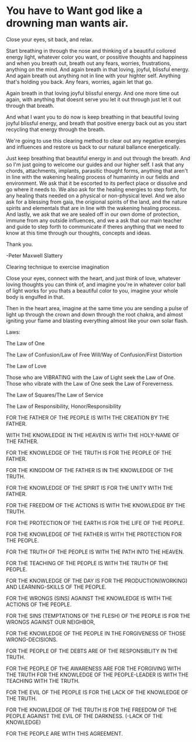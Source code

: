 # You have to Want god like a drowning man wants air.

Close your eyes, sit back, and relax.

Start breathing in through the nose and thinking of a beautiful collored
energy light, whatever color you want, or possitive thoughts and happiness
and when you breath out, breath out any fears, worries, frustrations,
anything on the mind. And again breath in that loving, joyful, blissful
energy. And again breath out anything not in line with your highter self.
Anything that's holding you back. Any fears, worries, again let that go.

Again breath in that loving joyful blissful energy. And one more time out
again, with anything that doesnt serve you let it out through just let
it out through that breath.

And what I want you to do now is keep breathing in that beautiful loving
joyful blissful energy, and breath that positive energy back out as you
start recycling that energy through the breath.

We're going to use this clearing method to clear out any negative energies and influences
and restore us back to our natural ballance energetically.

Just keep breathing that beautiful energy in and out through the breath.
And so I'm just going to welcome our guides and our higher self.
I ask that any chords, attachments, implants, parasitic thought forms,
anything that aren't in line with the wakening healing process of
humaninty in our fields and environment. We ask that it be escorted to
its perfect place or dissolve and go where it needs to. We also ask
for the healing energies to step forth, for any healing thats needed
on a physical or non-physical level. And we also ask for a blessing from
gaia, the origional spirits of the land, and the nature spirits and
elementals that are in line with the wakening healing process. And lastly,
we ask that we are sealed off in our own dome of protection, immune from
any outside influences, and we a ask that our main teacher and guide to
step forth to communicate if theres anything that we need to know at
this time through our thoughts, concepts and ideas.

Thank you.

-Peter Maxwell Slattery



Clearing technique to exercise imagination

Close your eyes, connect with the heart, and just think of love,
whatever loving thoughts you can think of, and imagine you're in
whatever color ball of light works for you thats a beautiful color
to you, imagine your whole body is engulfed in that.

Then in the heart area, imagine at the same time you are sending a
pulse of light up through the crown and down through the root
chakra, and almost igniting your flame and blasting everything almost
like your own solar flash.


Laws:

The Law of One

The Law of Confusion/Law of Free Will/Way of Confusion/First Distortion

The Law of Love

Those who are VIBRATING with the Law of Light seek the Law of One. Those who vibrate with the Law of One seek the Law of Foreverness.

The Law of Squares/The Law of Service

The Law of Responsibility, Honor/Responsibility






FOR THE FATHER OF THE PEOPLE IS WITH THE CREATION BY THE FATHER.

WITH THE KNOWLEDGE IN THE HEAVEN IS WITH THE HOLY-NAME OF THE FATHER.

FOR THE KNOWLEDGE OF THE TRUTH IS FOR THE PEOPLE OF THE FATHER.

FOR THE KINGDOM OF THE FATHER IS IN THE KNOWLEDGE OF THE TRUTH.

FOR THE KNOWLEDGE OF THE SPIRIT IS FOR THE UNITY WITH THE FATHER.

FOR THE FREEDOM OF THE ACTIONS IS WITH THE KNOWLEDGE BY THE TRUTH.

FOR THE PROTECTION OF THE EARTH IS FOR THE LIFE OF THE PEOPLE.

FOR THE KNOWLEDGE OF THE FATHER IS WITH THE PROTECTION FOR THE PEOPLE.

FOR THE TRUTH OF THE PEOPLE IS WITH THE PATH INTO THE HEAVEN.

FOR THE TEACHING OF THE PEOPLE IS WITH THE TRUTH OF THE PEOPLE.

FOR THE KNOWLEDGE OF THE DAY IS FOR THE PRODUCTION(WORKING) AND LEARNING-SKILLS OF THE PEOPLE.

FOR THE WRONGS (SINS) AGAINST THE KNOWLEDGE IS WITH THE ACTIONS OF THE PEOPLE.

FOR THE SINS (TEMPTATIONS OF THE FLESH) OF THE PEOPLE IS FOR THE WRONGS AGAINST OUR NEIGHBOR,

FOR THE KNOWLEDGE OF THE PEOPLE IN THE FORGIVENESS OF THOSE WRONG-DECISIONS.

FOR THE PEOPLE OF THE DEBTS ARE OF THE RESPONSIBLITY IN THE TRUTH.

FOR THE PEOPLE OF THE AWARENESS ARE FOR THE FORGIVING WITH THE TRUTH FOR THE KNOWLEDGE OF
THE PEOPLE-LEADER IS WITH THE TEACHING WITH THE TRUTH.

FOR THE EVIL OF THE PEOPLE IS FOR THE LACK OF THE KNOWLEDGE OF THE TRUTH.

FOR THE KNOWLEDGE OF THE TRUTH IS FOR THE FREEDOM OF THE PEOPLE AGAINST THE EVIL OF THE DARKNESS. (-LACK OF THE KNOWLEDGE)

FOR THE PEOPLE ARE WITH THIS AGREEMENT.
